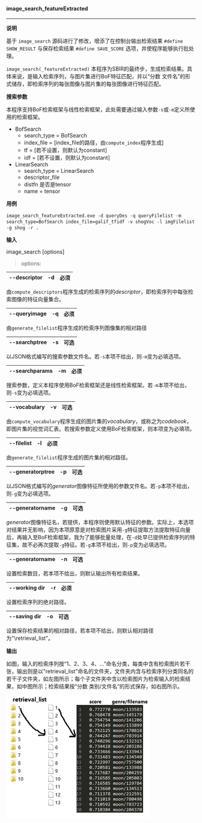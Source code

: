 #### image_search_featureExtracted

----------------

**说明**

基于 ``image_search`` 源码进行了修改，增添了在控制台输出检索结果 ``#define SHOW_RESULT`` 与保存检索结果 ``#define SAVE_SCORE`` 选项，并使程序能够执行批处理。

``image_search(_featureExtracted)`` 本程序为SBIR的最终步，生成检索结果。具体来说，是输入检索序列，与图片集进行BoF特征匹配，并以“分数 文件名”的形式储存，即检索序列的每张图像与图片集的每张图像进行特征匹配。

**搜索参数**

本程序支持BoF检索框架与线性检索框架，此处需要通过输入参数``-s``或``-m``定义所使用的检索框架。

* BofSearch
	- search_type = BofSearch
	- index_file = [index_file的路径，由``compute_index``程序生成]
	- tf = [若不设置，则默认为constant]
	- idf = [若不设置，则默认为constant]
* LinearSearch
	- search_type = LinearSearch       
    - descriptor_file
    - distfn
    是否是tensor
    - name = tensor          

**用例**

```
image_search_featureExtracted.exe -d queryDes -q queryFilelist -m search_type=BofSearch index_file=galif_tfidf -v shogVoc -l imgFilelist -g shog -r .
```

**输入**

image_search [options]

> options:

 | --descriptor | -d   | 必须 |
 |--------------|------|------|

由``compute_descriptors``程序生成的检索序列的*descriptor*，即检索序列中每张检索图像的特征向量集合。

 | --queryimage | -q   | 必须 |
 |--------------|------|------|

由``generate_filelist``程序生成的检索序列图像集的相对路径

 | --searchptree | -s   | 可选 |
 |--------------|------|------|

以JSON格式编写的搜索参数文件名。若``-s``本项不给出，则``-m``变为必填选项。

 | --searchparams | -m   | 必须 |
 |--------------|------|------|

搜索参数，定义本程序使用BoF检索框架还是线性检索框架。若``-m``本项不给出，则``-s``变为必填选项。

 | --vocabulary | -v   | 可选 |
 |--------------|------|------|

由``compute_vocabulary``程序生成的图片集的*vocabulary*，或称之为*codebook*，即图片集的视觉词汇表。若搜索参数定义使用BoF检索框架，则本项变为必填项。

 | --filelist | -l   | 必须 |
 |--------------|------|------|

由``generate_filelist``程序生成的图片集的相对路径。

 | --generatorptree | -p   | 可选 |
 |--------------|------|------|

以JSON格式编写的*generator*图像特征所使用的参数文件名。若``-p``本项不给出，则``-g``变为必填选项。

 | --generatorname | -g   | 可选 |
 |--------------|------|------|

*generator*图像特征名，若提供，本程序则使用默认特征的参数。实际上，本选项对结果并无影响，因为本项原意是对检索图片采用``-g``特征提取方法提取特征向量后，再输入至BoF检索框架，我为了能够批量处理，在``-d``处早已提供检索序列的特征集，故不必再次提取``-g``特征。若``-g``本项不给出，则``-p``变为必填选项。

 | --generatorname | -n   | 可选 |
 |--------------|------|------|

设置检索数目，若本项不给出，则默认输出所有检索结果。

 | --working dir | -r   | 必须 |
 |--------------|------|------|

设置检索序列的绝对路径。

 | --saving dir | -o   | 可选 |
 |--------------|------|------|

设置保存检索结果的相对路径，若本项不给出，则默认相对路径为"\retrieval_list\"。

**输出**

如图，输入的检索序列按“1、2、3、4、...”命名分类，每类中含有检索图片若干张，输出则是以"retrieval_list"命名的文件夹，文件夹内含与检索序列分类同名的若干子文件夹，如左图所示；每个子文件夹中含以检索图片为检索输入的检索结果，如中图所示；检索结果按“分数 类别/文件名”的形式保存，如右图所示。

![输出示例](rmd.jpg)